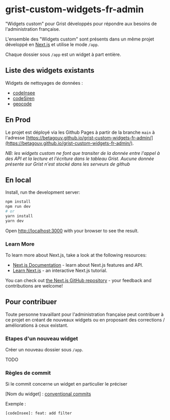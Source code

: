 # grist-custom-widgets-fr-admin
"Widgets custom" pour Grist développés pour répondre aux besoins de l'administration française.

L'ensemble des "Widgets custom" sont présents dans un même projet développé en [Next.js](https://nextjs.org/) et utilise le mode `/app`.

Chaque dossier sous `/app` est un widget à part entière.

## Liste des widgets existants
Widgets de nettoyages de données :
- [codeInsee](app/codeInsee/README.md)
- [codeSiren](app/codeSiren/README.md) 
- [geocode](app/geocode/README.md)


## En Prod
Le projet est déployé via les Github Pages à partir de la branche `main` à l'adresse [https://betagouv.github.io/grist-custom-widgets-fr-admin/](https://betagouv.github.io/grist-custom-widgets-fr-admin/).

*NB: les widgets custom ne font que transiter de la donnée entre l'appel à des API et la lecture et l'écriture dans le tableau Grist. Aucune donnée présente sur Grist n'est stocké dans les serveurs de github*


## En local

Install, run the development server:

```bash
npm install
npm run dev
# or
yarn install
yarn dev
```

Open [http://localhost:3000](http://localhost:3000) with your browser to see the result.

### Learn More

To learn more about Next.js, take a look at the following resources:

- [Next.js Documentation](https://nextjs.org/docs) - learn about Next.js features and API.
- [Learn Next.js](https://nextjs.org/learn) - an interactive Next.js tutorial.

You can check out [the Next.js GitHub repository](https://github.com/vercel/next.js/) - your feedback and contributions are welcome!

## Pour contribuer

Toute personne travaillant pour l'administration française peut contribuer à ce projet en créant de nouveaux widgets ou en proposant des corrections / améliorations à ceux existant. 

### Etapes d'un nouveau widget
Créer un nouveau dossier sous `/app`.

TODO

### Règles de commit
Si le commit concerne un widget en particulier le préciser 

[Nom du widget] : [conventional commits](https://www.conventionalcommits.org/en/v1.0.0/)

Exemple : 
```bash
[codeInsee]: feat: add filter
```
